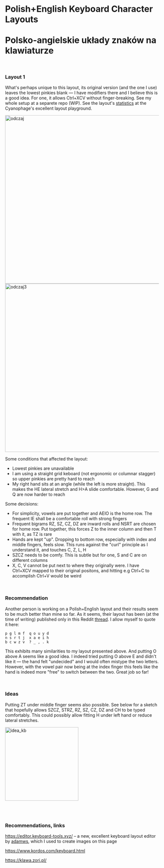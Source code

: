 # Polish+English Keyboard Character Layouts <br><br>Polsko-angielskie układy znaków na klawiaturze

<br>

### Layout 1

What's perhaps unique to this layout, its original version (and the one I use) leaves the lowest pinkies blank — I have modifiers there and I believe this is a good idea. For one, it allows Ctrl+XCV without finger-breaking. 
See my whole setup at a separete repo (WIP). See the layout's [statistics](https://cyanophage.github.io/playground.html?layout=qdczv%3Dguyx%3Bnsrtlhaeio%27kwmb*fp%2C.j%5C%2F-&mode=ergo&lan=polish&thumb=l) at the Cyanophage's excellent layout playground.

<img width="550" alt="odczaj" src="https://github.com/user-attachments/assets/ce0c4ddf-42f4-4b4c-8728-66dd42feb60f" />
<img width="550" alt="odczaj3" src="https://github.com/user-attachments/assets/c2b22d06-3eef-4f24-927d-35a004f36150" />

<br>

Some conditions that affected the layout: 
* Lowest pinkies are unavailable
* I am using a straight grid keboard (not ergonomic or columnar stagger) so upper pinkies are pretty hard to reach
* My right hand sits at an angle (while the left is more straight). This makes the HE lateral stretch and H>A slide comfortable. However, G and Q are now harder to reach

Some decisions:
* For simplicity, vowels are put together and AEIO is the home row. The frequent IE shall be a comfortable roll with strong fingers
* Frequent bigrams RZ, SZ, CZ, DZ are inward rolls and NSRT are chosen for home row. Put together, this forces Z to the inner column and then T with it, as TZ is rare
* Hands are kept "up". Dropping to bottom row, especially with index and middle fingers, feels slow. This runs against the "curl" principle as I understand it, and touches C, Z, L, H
* SZCZ needs to be comfy. This is subtle but for one, S and C are on different columns
* X, C, V cannot be put next to where they originally were. I have Ctrl+XCV mapped to their original positons, and hitting e.g Ctrl+C to accomplish Ctrl+V would be weird

<br>

### Recommendation

Another person is working on a Polish+English layout and their results seem to be much better than mine so far. As it seems, their layout has been (at the time of writing) 
published only in this Reddit [thread](https://www.reddit.com/r/KeyboardLayouts/comments/1leon5u/keyboard_layout_advice_enpl/). I allow myself to quote it here: 
```
p g l m f  q o u y d
n s r t j  x a e i h
b c w z v  ? _ , . k
```
This exhibits many similarities to my layout presented above. And putting O above A seems like a good idea. I indeed tried putting O above E and didn't like it — the hand felt "undecided" and I would often 
mistype the two letters. However, with the vowel pair now being at the index finger this feels like the hand is indeed more "free" to switch between the two. Great job so far!

<br>

### Ideas

Putting ZT under middle finger seems also possible. See below for a sketch that hopefully allows SZCZ, STRZ, RZ, SZ, CZ, DZ and CH to be typed comfortably. This could possibly allow fitting H under left hand or reduce lateral stretches.

<img width="240" alt="idea_kb" src="https://github.com/user-attachments/assets/1cd6947f-602a-487d-bb74-d003c5b23692" />

<br><br>

### Recommendations, links

https://editor.keyboard-tools.xyz/ – a new, excellent keyboard layout editor by [adamws](https://github.com/adamws), which I used to create images on this page

https://www.kordos.com/keyboard.html

https://klawa.zori.pl/



<br><br><br><br><br><br><br><br>

<!-- ... 

include inward rolls on some frequent-est Polish bigrams like IE, RZ, SZ, CZ, DZ. 
Others are a lateral stretch on HE (Colemak style) and same-finger HA, neither of which I find uncomfortable.
<br><br><br><br><br>

<p align="center"> </p>



However, with the UU now being at index I imagine this comes across as the two vowels are now at index finger, the hand feels more mobile.

Some features 

Some circumstances that shaped up this layout: 
opposes
is aligned to the keyboard
SFB  Same Finger Bigram

Curl
curl" principle in "hands down layout" refers to a design philosophy that leverages the natural inward curling motion

than they could be
(SFB) from H to A
-->







